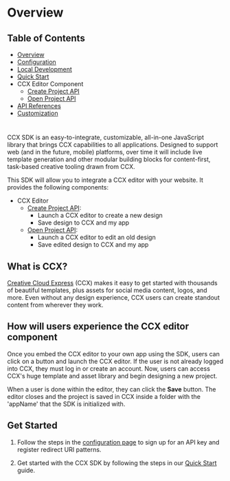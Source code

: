 # Overview

## Table of Contents
* [Overview](README.md)
* [Configuration](docs/configuration.md)
* [Local Development](docs/local_dev.md)
* [Quick Start](docs/quickstart.md)
* CCX Editor Component
  * [Create Project API](docs/create_project.md)
  * [Open Project API](docs/edit_project.md)
* [API References](docs/api_ref.md)
* [Customization](docs/customization.md)
#

CCX SDK is an easy-to-integrate, customizable, all-in-one JavaScript library that brings CCX capabilities to all applications. Designed to support web (and in the future, mobile) platforms, over time it will include live template generation and other modular building blocks for content-first, task-based creative tooling drawn from CCX. 

This SDK will allow you to integrate a CCX editor with your website. It provides the following components: 
* CCX Editor
  * [Create Project API](docs/create_project.md):
    * Launch a CCX editor to create a new design
    * Save design to CCX and my app
  * [Open Project API](docs/edit_project.md):
    * Launch a CCX editor to edit an old design
    * Save edited design to CCX and my app


## What is CCX?
[Creative Cloud Express](https://www.adobe.com/express/)  (CCX) makes it easy to get started with thousands of beautiful templates, plus assets for social media content, logos, and more. Even without any design experience, CCX users can create standout content from wherever they work. 


## How will users experience the CCX editor component
Once you embed the CCX editor to your own app using the SDK, users can click on a button and launch the CCX editor. If the user is not already logged into CCX, they must log in or create an account. Now, users can access CCX's huge template and asset library and begin designing a new project. 

When a user is done within the editor, they can click the **Save** button. The editor closes and the project is saved in CCX inside a folder with the 'appName' that the SDK is initialized with.




##  Get Started
1. Follow the steps in the [configuration page](docs/configuration.md) to sign up for an API key and register redirect URI patterns. 

2. Get started with the CCX SDK by following the steps in our [Quick Start](docs/quickstart.md) guide.


